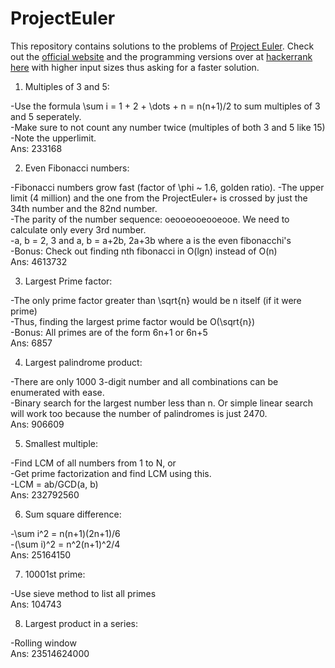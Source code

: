 # ProjectEuler

This repository contains solutions to the problems of [Project Euler](https://en.wikipedia.org/wiki/Project_Euler). Check out the [official website](https://projecteuler.net/) and the programming versions over at [hackerrank](https://www.hackerrank.com/) [here](https://www.hackerrank.com/contests/projecteuler/challenges) with higher input sizes thus asking for a faster solution.

1. Multiples of 3 and 5:

-Use the formula \sum i = 1 + 2 + \dots + n = n(n+1)/2 to sum multiples of 3 and 5 seperately.  
-Make sure to not count any number twice (multiples of both 3 and 5 like 15)
-Note the upperlimit.  
Ans: 233168

2. Even Fibonacci numbers:

-Fibonacci numbers grow fast (factor of \phi ~ 1.6, golden ratio).
-The upper limit (4 million) and the one from the ProjectEuler+ is crossed by just the 34th number and the 82nd number.  
-The parity of the number sequence: oeooeooeooeooe. We need to calculate only every 3rd number.  
-a, b = 2, 3 and a, b = a+2b, 2a+3b where a is the even fibonacchi's  
-Bonus: Check out finding nth fibonacci in O(lgn) instead of O(n)  
Ans: 4613732

3. Largest Prime factor:

-The only prime factor greater than \sqrt{n} would be n itself (if it were prime)  
-Thus, finding the largest prime factor would be O(\sqrt{n})  
-Bonus: All primes are of the form 6n+1 or 6n+5  
Ans: 6857

4. Largest palindrome product:

-There are only 1000 3-digit number and all combinations can be enumerated with ease.  
-Binary search for the largest number less than n. Or simple linear search will work too because the number of palindromes is just 2470.  
Ans: 906609  

5. Smallest multiple:

-Find LCM of all numbers from 1 to N, or  
-Get prime factorization and find LCM using this.  
-LCM = ab/GCD(a, b)  
Ans: 232792560

6. Sum square difference:

-\sum i^2 = n(n+1)(2n+1)/6  
-(\sum i)^2 = n^2(n+1)^2/4  
Ans: 25164150  

7. 10001st prime:

-Use sieve method to list all primes  
Ans: 104743  

8. Largest product in a series:

-Rolling window  
Ans: 23514624000  

